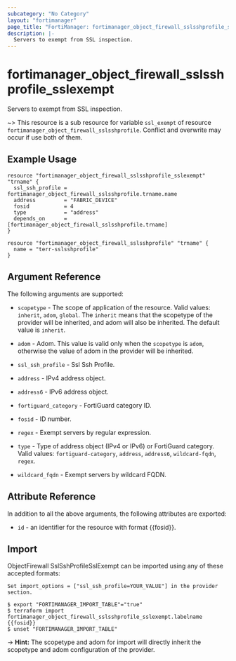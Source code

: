 ```yaml
---
subcategory: "No Category"
layout: "fortimanager"
page_title: "FortiManager: fortimanager_object_firewall_sslsshprofile_sslexempt"
description: |-
  Servers to exempt from SSL inspection.
---
```


# fortimanager_object_firewall_sslsshprofile_sslexempt
Servers to exempt from SSL inspection.

~> This resource is a sub resource for variable `ssl_exempt` of resource `fortimanager_object_firewall_sslsshprofile`. Conflict and overwrite may occur if use both of them.



## Example Usage

```hcl
resource "fortimanager_object_firewall_sslsshprofile_sslexempt" "trname" {
  ssl_ssh_profile = fortimanager_object_firewall_sslsshprofile.trname.name
  address         = "FABRIC_DEVICE"
  fosid           = 4
  type            = "address"
  depends_on      = [fortimanager_object_firewall_sslsshprofile.trname]
}

resource "fortimanager_object_firewall_sslsshprofile" "trname" {
  name = "terr-sslsshprofile"
}
```

## Argument Reference


The following arguments are supported:

* `scopetype` - The scope of application of the resource. Valid values: `inherit`, `adom`, `global`. The `inherit` means that the scopetype of the provider will be inherited, and adom will also be inherited. The default value is `inherit`.
* `adom` - Adom. This value is valid only when the `scopetype` is `adom`, otherwise the value of adom in the provider will be inherited.
* `ssl_ssh_profile` - Ssl Ssh Profile.

* `address` - IPv4 address object.
* `address6` - IPv6 address object.
* `fortiguard_category` - FortiGuard category ID.
* `fosid` - ID number.
* `regex` - Exempt servers by regular expression.
* `type` - Type of address object (IPv4 or IPv6) or FortiGuard category. Valid values: `fortiguard-category`, `address`, `address6`, `wildcard-fqdn`, `regex`.

* `wildcard_fqdn` - Exempt servers by wildcard FQDN.


## Attribute Reference

In addition to all the above arguments, the following attributes are exported:
* `id` - an identifier for the resource with format {{fosid}}.

## Import

ObjectFirewall SslSshProfileSslExempt can be imported using any of these accepted formats:
```
Set import_options = ["ssl_ssh_profile=YOUR_VALUE"] in the provider section.

$ export "FORTIMANAGER_IMPORT_TABLE"="true"
$ terraform import fortimanager_object_firewall_sslsshprofile_sslexempt.labelname {{fosid}}
$ unset "FORTIMANAGER_IMPORT_TABLE"
```
-> **Hint:** The scopetype and adom for import will directly inherit the scopetype and adom configuration of the provider.
